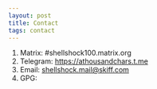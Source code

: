 ```yaml
---
layout: post
title: Contact
tags: contact
---
```


1. Matrix: #shellshock100.matrix.org
2. Telegram: https://athousandchars.t.me
3. Email: shellshock.mail@skiff.com
4. GPG: 
